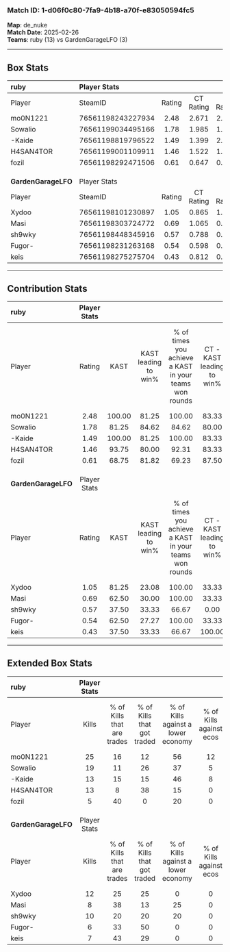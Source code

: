 ### Match ID: 1-d06f0c80-7fa9-4b18-a70f-e83050594fc5  
**Map**: de_nuke  
**Match Date**: 2025-02-26  
**Teams**: ruby (13) vs GardenGarageLFO (3)  

---  

## Box Stats  

| **ruby**            | Player Stats      |        |           |          |        |       |       |         |        |      |     |
| :- | :- | :-: | :-: | :-: | :-: | :-: | :-: | :-: | :-: | :-: | :-: |
| Player              | SteamID           | Rating | CT Rating | T Rating |  KAST  |  ADR  | Kills | Assists | Deaths | K/D  | HS% |
| mo0N1221            | 76561198243227934 |  2.48  |   2.671   |  2.179   | 100.00 | 152.3 |  25   |    3    |   5    | 5.00 | 36  |
| Sowalio             | 76561199034495166 |  1.78  |   1.985   |  1.419   | 81.25  | 110.8 |  19   |    1    |   8    | 2.38 | 36  |
| -Kaide              | 76561198819796522 |  1.49  |   1.399   |  2.056   | 100.00 | 88.7  |  13   |    8    |   10   | 1.30 | 53  |
| H4SAN4TOR           | 76561199001109911 |  1.46  |   1.522   |  1.536   | 93.75  | 88.9  |  13   |    4    |   9    | 1.44 | 61  |
| fozil               | 76561198292471506 |  0.61  |   0.647   |  0.961   | 68.75  | 40.7  |   5   |    2    |   11   | 0.45 | 60  |
|                     |                   |        |           |          |        |       |       |         |        |      |     |
|                     |                   |        |           |          |        |       |       |         |        |      |     |
|                     |                   |        |           |          |        |       |       |         |        |      |     |
| **GardenGarageLFO** | Player Stats      |        |           |          |        |       |       |         |        |      |     |
| Player              | SteamID           | Rating | CT Rating | T Rating |  KAST  |  ADR  | Kills | Assists | Deaths | K/D  | HS% |
| Xydoo               | 76561198101230897 |  1.05  |   0.865   |  1.376   | 81.25  | 76.6  |  12   |    0    |   15   | 0.80 | 66  |
| Masi                | 76561198303724772 |  0.69  |   1.065   |  0.705   | 62.50  | 64.1  |   8   |    6    |   15   | 0.53 | 50  |
| sh9wky              | 76561198448345916 |  0.57  |   0.788   |  0.543   | 37.50  | 59.1  |  10   |    1    |   15   | 0.67 | 60  |
| Fugor-              | 76561198231263168 |  0.54  |   0.598   |  0.753   | 62.50  | 54.6  |   6   |    3    |   15   | 0.40 | 83  |
| keis                | 76561198275275704 |  0.43  |   0.812   |  0.346   | 37.50  | 61.5  |   7   |    3    |   15   | 0.47 | 85  |
---  

## Contribution Stats  

| **ruby**            | Player Stats |        |                      |                                                        |                           |                                                             |                          |                                                            |
| :- | :-: | :-: | :-: | :-: | :-: | :-: | :-: | :-: |
| Player              |    Rating    |  KAST  | KAST leading to win% | % of times you achieve a KAST in your teams won rounds | CT - KAST leading to win% | CT - % of times you achieve a KAST in your teams won rounds | T - KAST leading to win% | T - % of times you achieve a KAST in your teams won rounds |
| mo0N1221            |     2.48     | 100.00 |        81.25         |                         100.00                         |           83.33           |                           100.00                            |          75.00           |                           100.00                           |
| Sowalio             |     1.78     | 81.25  |        84.62         |                         84.62                          |           80.00           |                            80.00                            |          100.00          |                           100.00                           |
| -Kaide              |     1.49     | 100.00 |        81.25         |                         100.00                         |           83.33           |                           100.00                            |          75.00           |                           100.00                           |
| H4SAN4TOR           |     1.46     | 93.75  |        80.00         |                         92.31                          |           83.33           |                           100.00                            |          66.67           |                           66.67                            |
| fozil               |     0.61     | 68.75  |        81.82         |                         69.23                          |           87.50           |                            70.00                            |          66.67           |                           66.67                            |
|                     |              |        |                      |                                                        |                           |                                                             |                          |                                                            |
|                     |              |        |                      |                                                        |                           |                                                             |                          |                                                            |
|                     |              |        |                      |                                                        |                           |                                                             |                          |                                                            |
| **GardenGarageLFO** | Player Stats |        |                      |                                                        |                           |                                                             |                          |                                                            |
| Player              |    Rating    |  KAST  | KAST leading to win% | % of times you achieve a KAST in your teams won rounds | CT - KAST leading to win% | CT - % of times you achieve a KAST in your teams won rounds | T - KAST leading to win% | T - % of times you achieve a KAST in your teams won rounds |
| Xydoo               |     1.05     | 81.25  |        23.08         |                         100.00                         |           33.33           |                           100.00                            |          20.00           |                           100.00                           |
| Masi                |     0.69     | 62.50  |        30.00         |                         100.00                         |           33.33           |                           100.00                            |          28.57           |                           100.00                           |
| sh9wky              |     0.57     | 37.50  |        33.33         |                         66.67                          |           0.00            |                            0.00                             |          50.00           |                           100.00                           |
| Fugor-              |     0.54     | 62.50  |        27.27         |                         100.00                         |           33.33           |                           100.00                            |          25.00           |                           100.00                           |
| keis                |     0.43     | 37.50  |        33.33         |                         66.67                          |          100.00           |                           100.00                            |          20.00           |                           50.00                            |
---  

## Extended Box Stats  

| **ruby**            | Player Stats |                            |                            |                                    |                         |                              |                                 |        |                             |                                     |                          |                               |                            |
| :- | :-: | :-: | :-: | :-: | :-: | :-: | :-: | :-: | :-: | :-: | :-: | :-: | :-: |
| Player              |    Kills     | % of Kills that are trades | % of Kills that got traded | % of Kills against a lower economy | % of Kills against ecos | % of Kills that are flawless | % of Kills that are close duels | Deaths | % of Deaths that get traded | % of Deaths against a lower economy | % of Deaths against ecos | % of Deaths that are flawless | % of Deaths that are close |
| mo0N1221            |      25      |             16             |             12             |                 56                 |           12            |              76              |                4                |   5    |             40              |                 40                  |            0             |              40               |             0              |
| Sowalio             |      19      |             11             |             26             |                 37                 |            5            |              79              |                0                |   8    |             25              |                  0                  |            0             |              63               |             0              |
| -Kaide              |      13      |             15             |             15             |                 46                 |            8            |              69              |                0                |   10   |             20              |                 10                  |            0             |              50               |             0              |
| H4SAN4TOR           |      13      |             8              |             38             |                 15                 |            0            |              69              |                0                |   9    |             22              |                 11                  |            0             |              67               |             0              |
| fozil               |      5       |             40             |             0              |                 20                 |            0            |              60              |               20                |   11   |             27              |                 36                  |            9             |              73               |             0              |
|                     |              |                            |                            |                                    |                         |                              |                                 |        |                             |                                     |                          |                               |                            |
|                     |              |                            |                            |                                    |                         |                              |                                 |        |                             |                                     |                          |                               |                            |
|                     |              |                            |                            |                                    |                         |                              |                                 |        |                             |                                     |                          |                               |                            |
| **GardenGarageLFO** | Player Stats |                            |                            |                                    |                         |                              |                                 |        |                             |                                     |                          |                               |                            |
| Player              |    Kills     | % of Kills that are trades | % of Kills that got traded | % of Kills against a lower economy | % of Kills against ecos | % of Kills that are flawless | % of Kills that are close duels | Deaths | % of Deaths that get traded | % of Deaths against a lower economy | % of Deaths against ecos | % of Deaths that are flawless | % of Deaths that are close |
| Xydoo               |      12      |             25             |             25             |                 0                  |            0            |              67              |                0                |   15   |             40              |                  7                  |            0             |              87               |             0              |
| Masi                |      8       |             38             |             13             |                 25                 |            0            |              75              |                0                |   15   |             20              |                  7                  |            0             |              60               |             0              |
| sh9wky              |      10      |             20             |             20             |                 20                 |            0            |              60              |                0                |   15   |              7              |                  7                  |            0             |              80               |             0              |
| Fugor-              |      6       |             33             |             50             |                 0                  |            0            |              67              |                0                |   15   |             27              |                  7                  |            0             |              60               |             0              |
| keis                |      7       |             43             |             29             |                 0                  |            0            |              29              |                0                |   15   |              7              |                  7                  |            0             |              80               |             13             |
